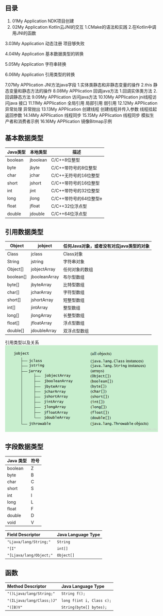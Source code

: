 ## 目录

1. 01My Application     NDK项目创建
2. 02My Application   Kotlin云JNI的交互
   1.CMake的语法和实践
   2.在Kotlin中调用JNI的函数

3.03My Application  动态注册  项目够失败

4.04My Application  基本数据类型的转换

5.05My Application 字符串转换

6.06My Application  引用类型的转换

7.07My APPlication  JNI方法java字段
    1.实体类静态和非静态变量的操作
    2.this 静态变量和静态方法的操作
8.08My APPlication 回调java方法
   1.回调实体类方法
   2.回调静态方法
9.09My APPlication 访问java方法
10.10My APPlication jni线程访问java 接口
11.11My APPlication 全局引用 局部引用 弱引用
12.12My APPlication 异常处理 异常抛出
13.13My APPlication 创建线程 创建线程并传入参数  线程挂起返回参数
14.14My APPlication 线程同步
15.15My APPlication 线程同步 模拟生产者和消费者示例
16.16My APPlication 镜像Bitmap示例


## 基本数据类型

| Java类型  | 本地类型      | 描述                                     |
| --------- | ------------- | ---------------------------------------- |
| boolean   | jboolean      | C/C++8位整型                             |
| byte      | jbyte         | C/C++带符号的8位整型                     |
| char      | jchar         | C/C++无符号的16位整型                    |
| short     | jshort        | C/C++带符号的16位整型                    |
| int       | jint          | C/C++带符号的32位整型                    |
| long      | jlong         | C/C++带符号的64位整型e                   |
| float     | jfloat        | C/C++32位浮点型                          |
| double    | jdouble       | C/C++64位浮点型                          |



## 引用数据类型

| Object    | jobject       | 任何Java对象，或者没有对应java类型的对象 |
| --------- | ------------- | ---------------------------------------- |
| Class     | jclass        | Class对象                                |
| String    | jstring       | 字符串对象                               |
| Object[]  | jobjectArray  | 任何对象的数组                           |
| boolean[] | jbooleanArray | 布尔型数组                               |
| byte[]    | jbyteArray    | 比特型数组                               |
| char[]    | jcharArray    | 字符型数组                               |
| short[]   | jshortArray   | 短整型数组                               |
| int[]     | jintArray     | 整型数组                                 |
| long[]    | jlongArray    | 长整型数组                               |
| float[]   | jfloatArray   | 浮点型数组                               |
| double[]  | jdoubleArray  | 双浮点型数组                             |

引用类型以及关系
![img](README/20200625101918798.png)



## 字段数据类型

| Java 类型 | 符号 |
| --------- | ---- |
| boolean   | Z    |
| byte      | B    |
| char      | C    |
| short     | S    |
| int       | I    |
| long      | L    |
| float     | F    |
| double    | D    |
| void      | V    |

| Field Descriptor        | Java Language Type |
| :---------------------- | :----------------- |
| `"Ljava/lang/String;"`  | `String`           |
| `"[I"`                  | `int[]`            |
| `"[Ljava/lang/Object;"` | `Object[]`         |

## 函数

| Method Descriptor         | Java Language Type        |
| :------------------------ | :------------------------ |
| `"()Ljava/lang/String;"`  | `String f();`             |
| `"(ILjava/lang/Class;)J"` | `long f(int i, Class c);` |
| `"([B)V"`                 | `String(byte[] bytes);`   |